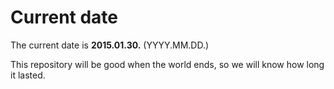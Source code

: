 # Current date

The current date is **2015.01.30.** (YYYY.MM.DD.)

This repository will be good when the world ends, so we will know how long it lasted.